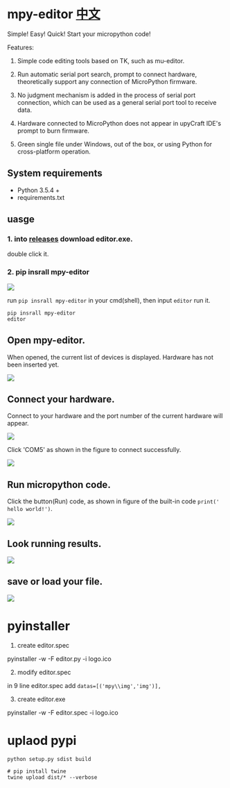 # mpy-editor [中文](README.md)

Simple! Easy! Quick! Start your micropython code!

Features:

1. Simple code editing tools based on TK, such as mu-editor.

2. Run automatic serial port search, prompt to connect hardware, theoretically support any connection of MicroPython firmware.

3. No judgment mechanism is added in the process of serial port connection, which can be used as a general serial port tool to receive data.

4. Hardware connected to MicroPython does not appear in upyCraft IDE's prompt to burn firmware.

5. Green single file under Windows, out of the box, or using Python for cross-platform operation.

## System requirements

- Python 3.5.4 +
- requirements.txt

## uasge

### 1. into [releases](https://github.com/junhuanchen/mpy-editor/releases) download editor.exe.

double click it.

### 2. pip insrall mpy-editor

![](readme/01.png)

run `pip insrall mpy-editor` in your cmd(shell), then input `editor` run it.

```shell
pip insrall mpy-editor
editor
```

## Open mpy-editor.

When opened, the current list of devices is displayed. Hardware has not been inserted yet.

![](readme/02.png)

## Connect your hardware.

Connect to your hardware and the port number of the current hardware will appear.

![](readme/03.png)

Click 'COM5' as shown in the figure to connect successfully.

![](readme/05.png)

## Run micropython code.

Click the button(Run) code, as shown in figure of the built-in code `print(' hello world!')`.

![](readme/07.png)

## Look running results.

![](readme/09.png)

## save or load your file.

![](readme/11.png)

# pyinstaller

1. create editor.spec

pyinstaller -w -F editor.py -i logo.ico

2. modify editor.spec

in 9 line editor.spec add `datas=[('mpy\\img','img')],`

3. create editor.exe

pyinstaller -w -F editor.spec -i logo.ico

# uplaod pypi

```shell
python setup.py sdist build
```

```shell
# pip install twine
twine upload dist/* --verbose
```

